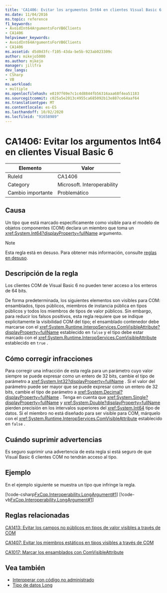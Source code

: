 ```yaml
---
title: 'CA1406: Evitar los argumentos Int64 en clientes Visual Basic 6'
ms.date: 11/04/2016
ms.topic: reference
f1_keywords:
- AvoidInt64ArgumentsForVB6Clients
- CA1406
helpviewer_keywords:
- AvoidInt64ArgumentsForVB6Clients
- CA1406
ms.assetid: d5d0d3fc-f105-43da-be5b-923ab023309c
author: mikejo5000
ms.author: mikejo
manager: jillfra
dev_langs:
- CSharp
- VB
ms.workload:
- multiple
ms.openlocfilehash: e8197f69e7c1c4d8844fb56316aaa68f4ea51183
ms.sourcegitcommit: c025a5e2013c4955ca685092b13e887ce64aaf64
ms.translationtype: MT
ms.contentlocale: es-ES
ms.lasthandoff: 10/02/2020
ms.locfileid: "91658989"
---
```

# <a name="ca1406-avoid-int64-arguments-for-visual-basic-6-clients"></a>CA1406: Evitar los argumentos Int64 en clientes Visual Basic 6

|Elemento|Valor|
|-|-|
|RuleId|CA1406|
|Category|Microsoft. Interoperability|
|Cambio importante|Problemático|

## <a name="cause"></a>Causa
Un tipo que está marcado específicamente como visible para el modelo de objetos componentes (COM) declara un miembro que toma un <xref:System.Int64?displayProperty=fullName> argumento.

> [!NOTE]
> Esta regla está en desuso. Para obtener más información, consulte [reglas en desuso](fxcop-unported-deprecated-rules.md).

## <a name="rule-description"></a>Descripción de la regla
Los clientes COM de Visual Basic 6 no pueden tener acceso a los enteros de 64 bits.

De forma predeterminada, los siguientes elementos son visibles para COM: ensamblados, tipos públicos, miembros de instancia pública en tipos públicos y todos los miembros de tipos de valor públicos. Sin embargo, para reducir los falsos positivos, esta regla requiere que se indique explícitamente la visibilidad COM del tipo; el ensamblado contenedor debe marcarse con el <xref:System.Runtime.InteropServices.ComVisibleAttribute?displayProperty=fullName> establecido en `false` y el tipo debe estar marcado con el <xref:System.Runtime.InteropServices.ComVisibleAttribute> establecido en `true` .

## <a name="how-to-fix-violations"></a>Cómo corregir infracciones
Para corregir una infracción de esta regla para un parámetro cuyo valor siempre se puede expresar como un entero de 32 bits, cambie el tipo de parámetro a <xref:System.Int32?displayProperty=fullName> . Si el valor del parámetro puede ser mayor que se puede expresar como un entero de 32 bits, cambie el tipo de parámetro a <xref:System.Decimal?displayProperty=fullName> . Tenga en cuenta que <xref:System.Single?displayProperty=fullName> y <xref:System.Double?displayProperty=fullName> pierden precisión en los intervalos superiores del <xref:System.Int64> tipo de datos. Si el miembro no está diseñado para ser visible para COM, márquelo con el <xref:System.Runtime.InteropServices.ComVisibleAttribute> establecido en `false` .

## <a name="when-to-suppress-warnings"></a>Cuándo suprimir advertencias
Es seguro suprimir una advertencia de esta regla si está seguro de que Visual Basic 6 clientes COM no tendrán acceso al tipo.

## <a name="example"></a>Ejemplo
En el ejemplo siguiente se muestra un tipo que infringe la regla.

[!code-csharp[FxCop.Interoperability.LongArgument#1](../code-quality/codesnippet/CSharp/ca1406-avoid-int64-arguments-for-visual-basic-6-clients_1.cs)]
[!code-vb[FxCop.Interoperability.LongArgument#1](../code-quality/codesnippet/VisualBasic/ca1406-avoid-int64-arguments-for-visual-basic-6-clients_1.vb)]

## <a name="related-rules"></a>Reglas relacionadas
[CA1413: Evitar los campos no públicos en tipos de valor visibles a través de COM](../code-quality/ca1413.md)

[CA1407: Evitar los miembros estáticos en tipos visibles a través de COM](../code-quality/ca1407.md)

[CA1017: Marcar los ensamblados con ComVisibleAttribute](/dotnet/fundamentals/code-analysis/quality-rules/ca1017)

## <a name="see-also"></a>Vea también

- [Interoperar con código no administrado](/dotnet/framework/interop/index)
- [Tipo de datos Long](/dotnet/visual-basic/language-reference/data-types/long-data-type)

